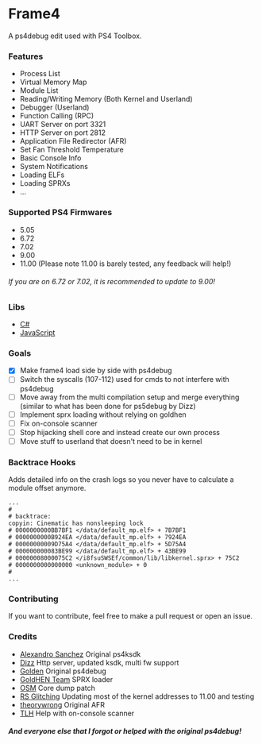 # Frame4
A ps4debug edit used with PS4 Toolbox.

### Features
- Process List
- Virtual Memory Map
- Module List
- Reading/Writing Memory (Both Kernel and Userland)
- Debugger (Userland)
- Function Calling (RPC)
- UART Server on port 3321
- HTTP Server on port 2812
- Application File Redirector (AFR)
- Set Fan Threshold Temperature
- Basic Console Info
- System Notifications
- Loading ELFs
- Loading SPRXs
- ...

### Supported PS4 Firmwares
- 5.05
- 6.72
- 7.02
- 9.00
- 11.00 (Please note 11.00 is barely tested, any feedback will help!)
###### If you are on 6.72 or 7.02, it is recommended to update to 9.00!

### Libs
- [C#](https://github.com/DeathRGH/libframe4-cs)
- [JavaScript](https://github.com/DeathRGH/libframe4-js)

### Goals
- [x] Make frame4 load side by side with ps4debug
- [ ] Switch the syscalls (107-112) used for cmds to not interfere with ps4debug
- [ ] Move away from the multi compilation setup and merge everything (similar to what has been done for ps5debug by Dizz)
- [ ] Implement sprx loading without relying on goldhen
- [ ] Fix on-console scanner
- [ ] Stop hijacking shell core and instead create our own process
- [ ] Move stuff to userland that doesn't need to be in kernel

### Backtrace Hooks
Adds detailed info on the crash logs so you never have to calculate a module offset anymore.
```
...
#
# backtrace:
copyin: Cinematic has nonsleeping lock
# 0000000000BB7BF1 </data/default_mp.elf> + 7B7BF1
# 0000000000B924EA </data/default_mp.elf> + 7924EA
# 00000000009D75A4 </data/default_mp.elf> + 5D75A4
# 000000000083BE99 </data/default_mp.elf> + 43BE99
# 00000008000075C2 </i8fsuSWSEf/common/lib/libkernel.sprx> + 75C2
# 0000000000000000 <unknown_module> + 0
#
...
```

### Contributing
If you want to contribute, feel free to make a pull request or open an issue.

### Credits
- [Alexandro Sanchez](https://github.com/AlexAltea) Original ps4ksdk
- [Dizz](https://twitter.com/DizzMods) Http server, updated ksdk, multi fw support
- [Golden]() Original ps4debug
- [GoldHEN Team](https://github.com/GoldHEN) SPRX loader
- [OSM](https://twitter.com/LegendaryOSM) Core dump patch
- [RS Glitching](https://www.youtube.com/@RSGLITCHING) Updating most of the kernel addresses to 11.00 and testing
- [theorywrong](https://twitter.com/TheoryWrong) Original AFR
- [TLH](https://github.com/TetzkatLipHoka) Help with on-console scanner

##### And everyone else that I forgot or helped with the original ps4debug!
